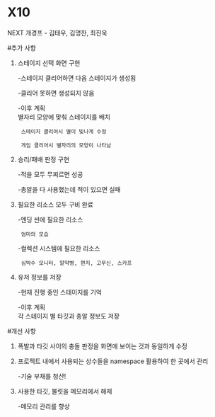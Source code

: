 # X10
NEXT 개경프 - 김태우, 김명찬, 최진욱

#추가 사항  

1. 스테이지 선택 화면 구현  

	-스테이지 클리어하면 다음 스테이지가 생성됨  

	-클리어 못하면 생성되지 않음  
  


	-이후 계획	  
		별자리 모양에 맞춰 스테이지를 배치  
 
		스테이지 클리어시 별이 빛나게 수정  

		게임 클리어시 별자리의 모양이 나타남  

  

2. 승리/패배 판정 구현  

	-적을 모두 무찌르면 성공  

	-총알을 다 사용했는데 적이 있으면 실패  

  

3. 필요한 리소스 모두 구비 완료  

	-엔딩 씬에 필요한 리소스  

		엄마의 모습  

  

	-컬렉션 시스템에 필요한 리소스  

		심박수 모니터, 알약병, 편지, 고무신, 스카프  

  
 
4. 유저 정보를 저장  

	-현재 진행 중인 스테이지를 기억  

  

	-이후 계획   
		각 스테이지 별 타깃과 총알 정보도 저장	  

  

#개선 사항  

1. 폭발과 타깃 사이의 충돌 판정을 화면에 보이는 것과 동일하게 수정  

  

2. 프로젝트 내에서 사용되는 상수들을 namespace 활용하여 한 곳에서 관리  

	-기술 부채를 청산!  

  

3. 사용한 타깃, 불릿을 메모리에서 해제  

	-메모리 관리를 향상  
